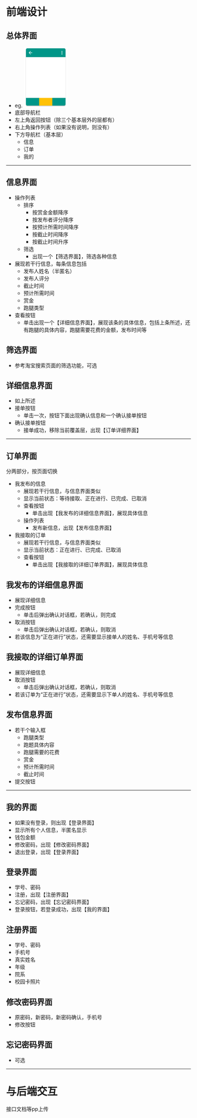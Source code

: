 # 前端设计
## 总体界面
- eg. ![](mainui.png)
- 底部导航栏
- 左上角返回按钮（除三个基本层外的层都有）
- 右上角操作列表（如果没有说明，则没有）
- 下方导航栏（基本层）
    - 信息
    - 订单
    - 我的
---
## 信息界面
- 操作列表
    - 排序
        - 按赏金金额降序
        - 按发布者评分降序
        - 按预计所需时间降序
        - 按截止时间降序
        - 按截止时间升序
    - 筛选
        - 出现一个【筛选界面】，筛选各种信息
- 展现若干行信息，每条信息包括
    - 发布人姓名（半匿名）
    - 发布人评分
    - 截止时间
    - 预计所需时间
    - 赏金
    - 跑腿类型
- 查看按钮
    - 单击出现一个【详细信息界面】，展现该条的具体信息，包括上条所述，还有跑腿的具体内容，跑腿需要花费的金额，发布时间等
## 筛选界面
- 参考淘宝搜索页面的筛选功能，可选
## 详细信息界面
- 如上所述
- 接单按钮
    - 单击一次，按钮下面出现确认信息和一个确认接单按钮
- 确认接单按钮
    - 接单成功，移除当前覆盖层，出现【订单详细界面】
---
## 订单界面
分两部分，按页面切换
- 我发布的信息
    - 展现若干行信息，与信息界面类似
    - 显示当前状态：等待接取、正在进行、已完成、已取消
    - 查看按钮
        - 单击出现【我发布的详细信息界面】，展现具体信息
    - 操作列表
        - 发布新信息，出现【发布信息界面】
- 我接取的订单
    - 展现若干行信息，与信息界面类似
    - 显示当前状态：正在进行、已完成、已取消
    - 查看按钮
        - 单击出现【我接取的详细订单界面】，展现具体信息
## 我发布的详细信息界面
- 展现详细信息
- 完成按钮
    - 单击后弹出确认对话框，若确认，则完成
- 取消按钮
    - 单击后弹出确认对话框，若确认，则取消
- 若该信息为“正在进行”状态，还需要显示接单人的姓名、手机号等信息
## 我接取的详细订单界面
- 展现详细信息
- 取消按钮
    - 单击后弹出确认对话框，若确认，则取消
- 若该订单为“正在进行”状态，还需要显示下单人的姓名、手机号等信息
## 发布信息界面
- 若干个输入框
    - 跑腿类型
    - 跑题具体内容
    - 跑腿需要的花费
    - 赏金
    - 预计所需时间
    - 截止时间
- 提交按钮
---
## 我的界面
- 如果没有登录，则出现【登录界面】
- 显示所有个人信息，半匿名显示
- 钱包金额
- 修改密码，出现【修改密码界面】
- 退出登录，出现【登录界面】
## 登录界面
- 学号、密码
- 注册，出现【注册界面】
- 忘记密码，出现【忘记密码界面】
- 登录按钮，若登录成功，出现【我的界面】
## 注册界面
- 学号、密码
- 手机号
- 真实姓名
- 年级
- 院系
- 校园卡照片
## 修改密码界面
- 原密码，新密码，新密码确认，手机号
- 修改按钮
## 忘记密码界面
- 可选
---
# 与后端交互
接口文档等pp上传